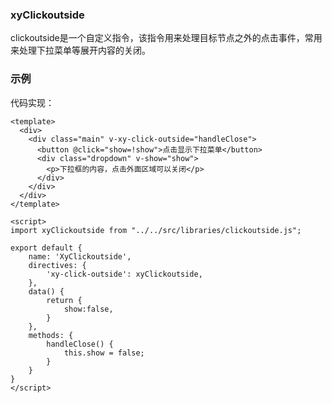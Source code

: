 
### xyClickoutside 

clickoutside是一个自定义指令，该指令用来处理目标节点之外的点击事件，常用来处理下拉菜单等展开内容的关闭。

### 示例

<xy-clickoutside />

代码实现：
```vue
<template>
  <div>
    <div class="main" v-xy-click-outside="handleClose">
      <button @click="show=!show">点击显示下拉菜单</button>
      <div class="dropdown" v-show="show">
        <p>下拉框的内容，点击外面区域可以关闭</p>
      </div>
    </div>
  </div>    
</template>
    
<script>
import xyClickoutside from "../../src/libraries/clickoutside.js";

export default {
    name: 'XyClickoutside',
    directives: {
        'xy-click-outside': xyClickoutside,
    },
    data() {
        return {
            show:false,
        }
    },
    methods: {
        handleClose() {
            this.show = false;
        }
    }
}
</script>
```